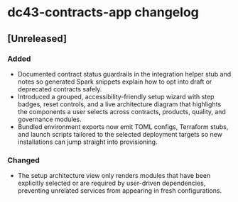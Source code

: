 # dc43-contracts-app changelog

## [Unreleased]
### Added
- Documented contract status guardrails in the integration helper stub and notes so generated Spark
  snippets explain how to opt into draft or deprecated contracts safely.
- Introduced a grouped, accessibility-friendly setup wizard with step badges, reset controls, and a
  live architecture diagram that highlights the components a user selects across contracts,
  products, quality, and governance modules.
- Bundled environment exports now emit TOML configs, Terraform stubs, and launch scripts tailored to
  the selected deployment targets so new installations can jump straight into provisioning.

### Changed
- The setup architecture view only renders modules that have been explicitly selected or are
  required by user-driven dependencies, preventing unrelated services from appearing in fresh
  configurations.
